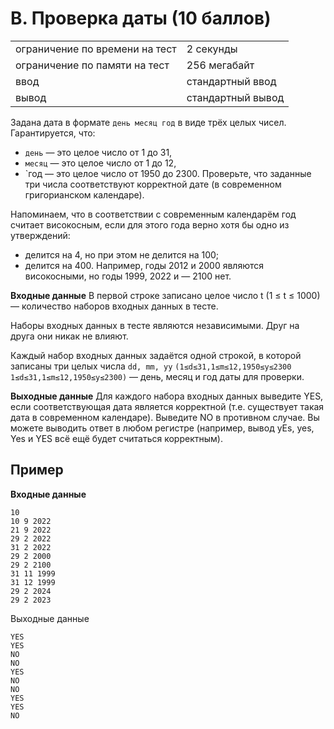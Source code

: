 # B. Проверка даты (10 баллов)

|                                |                   |
|--------------------------------|-------------------|
| ограничение по времени на тест | 2 секунды         |
| ограничение по памяти на тест  | 256 мегабайт      |
| ввод                           | стандартный ввод  |
| вывод                          | стандартный вывод |

Задана дата в формате `день месяц год` в виде трёх целых чисел. Гарантируется, что:

* `день` — это целое число от 1 до 31,
* `месяц` — это целое число от 1 до 12,
* `год — это целое число от 1950 до 2300.
  Проверьте, что заданные три числа соответствуют корректной дате (в современном григорианском календаре).

Напоминаем, что в соответствии с современным календарём год считает високосным, если для этого года верно хотя бы одно
из утверждений:

* делится на 4, но при этом не делится на 100;
* делится на 400.
  Например, годы 2012 и 2000 являются високосными, но годы 1999, 2022 и — 2100 нет.

**Входные данные**
В первой строке записано целое число t (1 ≤ t ≤ 1000) — количество наборов входных данных в тесте.

Наборы входных данных в тесте являются независимыми. Друг на друга они никак не влияют.

Каждый набор входных данных задаётся одной строкой, в которой записаны три целых числа `dd, mm, yy`
`(1≤d≤31,1≤m≤12,1950≤y≤2300 1≤d≤31,1≤m≤12,1950≤y≤2300)` — день, месяц и год даты для проверки.

**Выходные данные**
Для каждого набора входных данных выведите YES, если соответствующая дата является корректной (т.е. существует такая
дата в современном календаре). Выведите NO в противном случае.
Вы можете выводить ответ в любом регистре (например, вывод yEs, yes, Yes и YES всё ещё будет считаться корректным).

## Пример 
**Входные данные**
```
10
10 9 2022
21 9 2022
29 2 2022
31 2 2022
29 2 2000
29 2 2100
31 11 1999
31 12 1999
29 2 2024
29 2 2023
```
Выходные данные
```
YES
YES
NO
NO
YES
NO
NO
YES
YES
NO
```